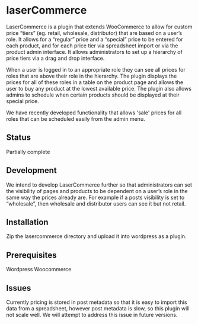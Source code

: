 laserCommerce
=============

LaserCommerce is a plugin that extends WooCommerce to allow for custom price “tiers” (eg. retail, wholesale, distributor) that are based on a user’s role. It allows for a “regular” price and a “special” price to be entered for each product, and for each price tier via spreadsheet import or via the product admin interface. It allows administrators to set up a hierarchy of price tiers via a drag and drop interface. 

When a user is logged in to an appropriate role they can see all prices for roles that are above their role in the hierarchy. The plugin displays the prices for all of these roles in a table on the product page and allows the user to buy any product at the lowest available price. The plugin also allows admins to schedule when certain products should be displayed at their special price.

We have recently developed functionality that allows 'sale' prices for all roles that can be scheduled easily from the admin menu.

Status
------

Partially complete

Development
-----------

We intend to develop LaserCommerce further so that administrators can set the visibility of pages and products to be dependent on a user’s role in the same way the prices already are. For example if a posts visibility is set to “wholesale”, then wholesale and distributor users can see it but not retail.

Installation
------------

Zip the lasercommerce directory and upload it into wordpress as a plugin.

Prerequisites
-------------

Wordpress
Woocommerce

Issues
------

Currently pricing is stored in post metadata so that it is easy to import this data from a spreadsheet, however post metadata is slow, so this plugin will not scale well. We will attempt to address this issue in future versions.
